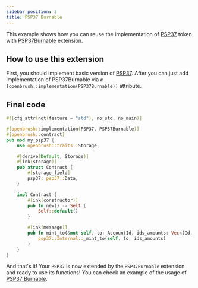 ```yaml
---
sidebar_position: 3
title: PSP37 Burnable
---
```


This example shows how you can reuse the implementation of [PSP37](https://github.com/Brushfam/openbrush-contracts/tree/main/contracts/token/psp37) token with [PSP37Burnable](https://github.com/Brushfam/openbrush-contracts/tree/main/contracts/token/psp37/extensions/burnable.rs) extension.

## How to use this extension

First, you should implement basic version of [PSP37](../psp37.md). 
After you can just add implementation of PSP37Burnable via `#[openbrush::implementation(PSP37Burnable)]` attribute.

## Final code

```rust
#![cfg_attr(not(feature = "std"), no_std, no_main)]

#[openbrush::implementation(PSP37, PSP37Burnable)]
#[openbrush::contract]
pub mod my_psp37 {
    use openbrush::traits::Storage;

    #[derive(Default, Storage)]
    #[ink(storage)]
    pub struct Contract {
        #[storage_field]
        psp37: psp37::Data,
    }

    impl Contract {
        #[ink(constructor)]
        pub fn new() -> Self {
            Self::default()
        }

        #[ink(message)]
        pub fn mint_to(&mut self, to: AccountId, ids_amounts: Vec<(Id, Balance)>) -> Result<(), PSP37Error> {
            psp37::Internal::_mint_to(self, to, ids_amounts)
        }
    }
}

```

And that's it! Your `PSP37` is now extended by the `PSP37Burnable` extension and ready to use its functions!
You can check an example of the usage of [PSP37 Burnable](https://github.com/Brushfam/openbrush-contracts/tree/main/examples/psp37_extensions/burnable).